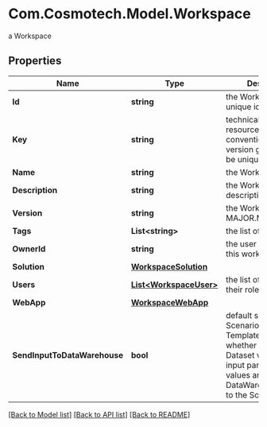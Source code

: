 # Com.Cosmotech.Model.Workspace
a Workspace

## Properties

Name | Type | Description | Notes
------------ | ------------- | ------------- | -------------
**Id** | **string** | the Workspace version unique identifier | [optional] [readonly] 
**Key** | **string** | technical key for resource name convention and version grouping. Must be unique | 
**Name** | **string** | the Workspace name | 
**Description** | **string** | the Workspace description | [optional] 
**Version** | **string** | the Workspace version MAJOR.MINOR.PATCH. | [optional] 
**Tags** | **List&lt;string&gt;** | the list of tags | [optional] 
**OwnerId** | **string** | the user id which own this workspace | [optional] [readonly] 
**Solution** | [**WorkspaceSolution**](WorkspaceSolution.md) |  | 
**Users** | [**List&lt;WorkspaceUser&gt;**](WorkspaceUser.md) | the list of users Id with their role | [optional] 
**WebApp** | [**WorkspaceWebApp**](WorkspaceWebApp.md) |  | [optional] 
**SendInputToDataWarehouse** | **bool** | default setting for all Scenarios and Run Templates to set whether or not the Dataset values and the input parameters values are send to the DataWarehouse prior to the ScenarioRun | [optional] 

[[Back to Model list]](../README.md#documentation-for-models) [[Back to API list]](../README.md#documentation-for-api-endpoints) [[Back to README]](../README.md)

